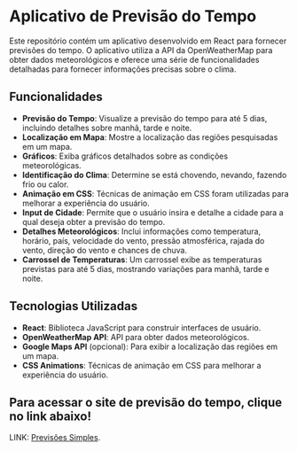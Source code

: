 # Aplicativo de Previsão do Tempo

Este repositório contém um aplicativo desenvolvido em React para fornecer previsões do tempo. O aplicativo utiliza a API da OpenWeatherMap para obter dados meteorológicos e oferece uma série de funcionalidades detalhadas para fornecer informações precisas sobre o clima.

## Funcionalidades

- **Previsão do Tempo**: Visualize a previsão do tempo para até 5 dias, incluindo detalhes sobre manhã, tarde e noite.
- **Localização em Mapa**: Mostre a localização das regiões pesquisadas em um mapa.
- **Gráficos**: Exiba gráficos detalhados sobre as condições meteorológicas.
- **Identificação do Clima**: Determine se está chovendo, nevando, fazendo frio ou calor.
- **Animação em CSS**: Técnicas de animação em CSS foram utilizadas para melhorar a experiência do usuário.
- **Input de Cidade**: Permite que o usuário insira e detalhe a cidade para a qual deseja obter a previsão do tempo.
- **Detalhes Meteorológicos**: Inclui informações como temperatura, horário, país, velocidade do vento, pressão atmosférica, rajada do vento, direção do vento e chances de chuva.
- **Carrossel de Temperaturas**: Um carrossel exibe as temperaturas previstas para até 5 dias, mostrando variações para manhã, tarde e noite.

## Tecnologias Utilizadas

- **React**: Biblioteca JavaScript para construir interfaces de usuário.
- **OpenWeatherMap API**: API para obter dados meteorológicos.
- **Google Maps API** (opcional): Para exibir a localização das regiões em um mapa.
- **CSS Animations**: Técnicas de animação em CSS para melhorar a experiência do usuário.

## Para acessar o site de previsão do tempo, clique no link abaixo!
LINK: [Previsões Simples](https://previsoes-simples.netlify.app/).
